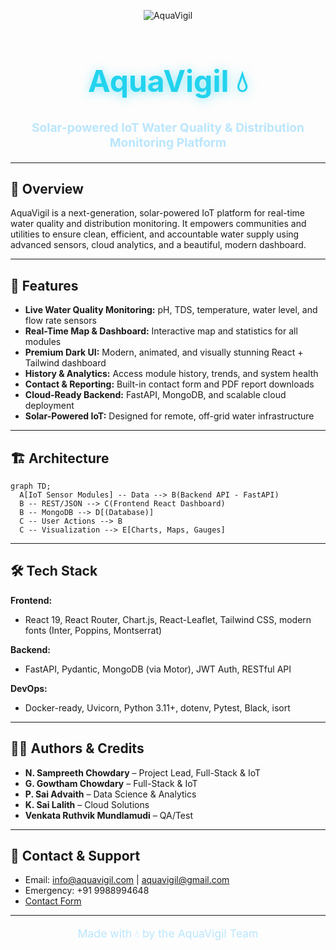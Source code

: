 <p align="center">
  <img src="https://img.shields.io/badge/AquaVigil-Water%20Monitoring%20System-22d3ee?style=for-the-badge&logo=dropbox&logoColor=white" alt="AquaVigil" />
</p>

<h1 align="center" style="font-size:3rem; font-family:Montserrat, Poppins, Inter, Arial, sans-serif; color:#22d3ee; text-shadow:0 2px 16px #22d3ee80;">AquaVigil 💧</h1>

<p align="center" style="font-size:1.2rem; color:#bae6fd;">
<b>Solar-powered IoT Water Quality & Distribution Monitoring Platform</b>
</p>

---

## 🌊 Overview

AquaVigil is a next-generation, solar-powered IoT platform for real-time water quality and distribution monitoring. It empowers communities and utilities to ensure clean, efficient, and accountable water supply using advanced sensors, cloud analytics, and a beautiful, modern dashboard.

---

## 🚀 Features

- **Live Water Quality Monitoring:** pH, TDS, temperature, water level, and flow rate sensors
- **Real-Time Map & Dashboard:** Interactive map and statistics for all modules
- **Premium Dark UI:** Modern, animated, and visually stunning React + Tailwind dashboard
- **History & Analytics:** Access module history, trends, and system health
- **Contact & Reporting:** Built-in contact form and PDF report downloads
- **Cloud-Ready Backend:** FastAPI, MongoDB, and scalable cloud deployment
- **Solar-Powered IoT:** Designed for remote, off-grid water infrastructure

---

## 🏗️ Architecture

```mermaid
graph TD;
  A[IoT Sensor Modules] -- Data --> B(Backend API - FastAPI)
  B -- REST/JSON --> C(Frontend React Dashboard)
  B -- MongoDB --> D[(Database)]
  C -- User Actions --> B
  C -- Visualization --> E[Charts, Maps, Gauges]
```

---

## 🛠️ Tech Stack

**Frontend:**

- React 19, React Router, Chart.js, React-Leaflet, Tailwind CSS, modern fonts (Inter, Poppins, Montserrat)

**Backend:**

- FastAPI, Pydantic, MongoDB (via Motor), JWT Auth, RESTful API

**DevOps:**

- Docker-ready, Uvicorn, Python 3.11+, dotenv, Pytest, Black, isort

---

## 🧑‍💻 Authors & Credits

- **N. Sampreeth Chowdary** – Project Lead, Full-Stack & IoT
- **G. Gowtham Chowdary** – Full-Stack & IoT
- **P. Sai Advaith** – Data Science & Analytics
- **K. Sai Lalith** – Cloud Solutions
- **Venkata Ruthvik Mundlamudi** – QA/Test

---

## 🤝 Contact & Support

- Email: info@aquavigil.com | aquavigil@gmail.com
- Emergency: +91 9988994648
- [Contact Form](http://localhost:3000/contact)

---

<p align="center" style="color:#bae6fd; font-size:1.1rem;">Made with 💧 by the AquaVigil Team</p>
